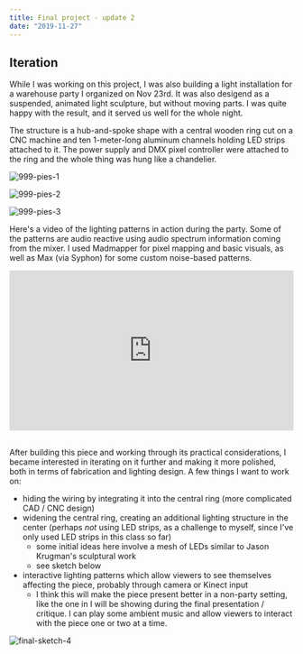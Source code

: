 ```yaml
---
title: Final project - update 2
date: "2019-11-27"
---
```


## Iteration

While I was working on this project, I was also building a light installation for a warehouse party I organized on Nov 23rd. It was also desigend as a suspended, animated light sculpture, but without moving parts. I was quite happy with the result, and it served us well for the whole night.

The structure is a hub-and-spoke shape with a central wooden ring cut on a CNC machine and ten 1-meter-long aluminum channels holding LED strips attached to it. The power supply and DMX pixel controller were attached to the ring and the whole thing was hung like a chandelier.

![999-pies-1](999-pies-1.jpeg)

![999-pies-2](999-pies-2.jpeg)

![999-pies-3](999-pies-3.jpeg)

Here's a video of the lighting patterns in action during the party. Some of the patterns are audio reactive using audio spectrum information coming from the mixer. I used Madmapper for pixel mapping and basic visuals, as well as Max (via Syphon) for some custom noise-based patterns.

<div style="padding:56.25% 0 0 0;position:relative;margin-bottom:30px;"><iframe src="https://player.vimeo.com/video/376219523?loop=1&color=ffffff&title=0&byline=0&portrait=0" style="position:absolute;top:0;left:0;width:100%;height:100%;" frameborder="0" allow="autoplay; fullscreen" allowfullscreen></iframe></div><script src="https://player.vimeo.com/api/player.js"></script>

After building this piece and working through its practical considerations, I became interested in iterating on it further and making it more polished, both in terms of fabrication and lighting design. A few things I want to work on:

-   hiding the wiring by integrating it into the central ring (more complicated CAD / CNC design)
-   widening the central ring, creating an additional lighting structure in the center (perhaps _not_ using LED strips, as a challenge to myself, since I've only used LED strips in this class so far)
    -   some initial ideas here involve a mesh of LEDs similar to Jason Krugman's sculptural work
    -   see sketch below
-   interactive lighting patterns which allow viewers to see themselves affecting the piece, probably through camera or Kinect input
    -   I think this will make the piece present better in a non-party setting, like the one in I will be showing during the final presentation / critique. I can play some ambient music and allow viewers to interact with the piece one or two at a time.

![final-sketch-4](final-sketch-4.png)
